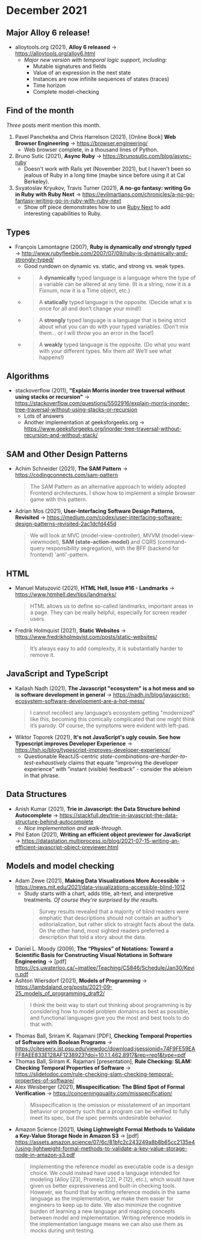 # December 2021

## Major Alloy 6 release!

+ alloytools.org (2021), **Alloy 6 released** &#8594; https://alloytools.org/alloy6.html
    + *Major new version with temporal logic support, including:*
        + Mutable signatures and fields
        + Value of an expression in the next state
        + Instances are now infinite sequences of states (traces)
        + Time horizon
        + Complete model-checking

## Find of the month

*Three* posts merit mention this month.

1. Pavel Panchekha and Chris Harrelson (2021), \[Online Book] **Web Browser Engineering** &#8594; https://browser.engineering/
    + Web browser complete, in a thousand lines of Python.
2. Bruno Sutic (2021), **Async Ruby** &#8594; https://brunosutic.com/blog/async-ruby
    + Doesn't work with Rails yet (November 2021), but I haven't been so jealous of Ruby in a long time (maybe since before using it at Cal Berkeley).
3. Svyatoslav Kryukov, Travis Turner (2021), **A no-go fantasy: writing Go in Ruby with Ruby Next** &#8594; https://evilmartians.com/chronicles/a-no-go-fantasy-writing-go-in-ruby-with-ruby-next
    + Show off piece demonstrates how to use [Ruby Next](https://github.com/ruby-next/ruby-next) to add interesting capabilities to Ruby.
   
## Types

+ François Lamontagne (2007), **Ruby is dynamically *and* strongly typed** &#8594; http://www.rubyfleebie.com/2007/07/09/ruby-is-dynamically-and-strongly-typed/
  + Good rundown on dynamic vs. static, and strong vs. weak types.
  + > A **dynamically** typed language is a language where the type of a variable can be altered at any time. (It is a string, now it is a Fixnum, now it is a Time object, etc.)
  + > A **statically** typed language is the opposite. (Decide what x is once for all and don’t change your mind!)
  + > A **strongly** typed language is a language that is being strict about what you can do with your typed variables. (Don’t mix them… or I will throw you an error in the face!)
  + > A **weakly** typed language is the opposite. (Do what you want with your different types. Mix them all! We’ll see what happens!)


## Algorithms

+ stackoverflow (2011), **"Explain Morris inorder tree traversal without using stacks or recursion"** &#8594; https://stackoverflow.com/questions/5502916/explain-morris-inorder-tree-traversal-without-using-stacks-or-recursion
  + Lots of answers
  + Another implementation at geeksforgeeks.org &#8594; https://www.geeksforgeeks.org/inorder-tree-traversal-without-recursion-and-without-stack/

## SAM and Other Design Patterns

+ Achim Schneider (2021), **The SAM Pattern** &#8594; https://codingconnects.com/sam-pattern
    > The SAM Pattern as an alternative approach to widely adopted Frontend architectures. I show how to implement a simple browser game with this pattern.
+ Adrian Mos (2021), **User-Interfacing Software Design Patterns, Revisited** &#8594; https://medium.com/codex/user-interfacing-software-design-patterns-revisited-2ac1dcfd445d
    > We will look at MVC (model-view-controller), MVVM (model-view-viewmodel), **SAM (state-action-model)** and CQRS (command-query responsibility segregation), with the BFF (backend for frontend) 'anti'-pattern.

## HTML

+ Manuel Matuzović (2021), **HTML Hell, Issue #16 - Landmarks** &#8594; https://www.htmhell.dev/tips/landmarks/
    > HTML allows us to define so-called landmarks, important areas in a page. They can be really helpful, especially for screen reader users.
+ Fredrik Holmquist (2021), **Static Websites** &#8594; https://www.fredrikholmqvist.com/posts/static-websites/
    > It’s always easy to add complexity, it is substantially harder to remove it.

## JavaScript and TypeScript

+ Kailash Nadh (2021), **The Javascript "ecosystem" is a hot mess and so is software development in general** &#8594; https://nadh.in/blog/javascript-ecosystem-software-development-are-a-hot-mess/
    > I cannot recollect any language’s ecosystem getting "modernized" like this, becoming this comically complicated that one might think it’s parody. Of course, the symptoms were evident with left-pad.
+ Wiktor Toporek (2021), **It's not JavaScript's ugly cousin. See how Typescript improves Developer Experience** &#8594; https://tsh.io/blog/typescript-improves-developer-experience/
  + Questionable ReactJS-centric *state-combinations-are-harder-to-test-exhaustively* claims that equate "improving the developer experience" with "instant (visible) feedback" - consider the ableism in that phrase.

## Data Structures

+ Anish Kumar (2021), **Trie in Javascript: the Data Structure behind Autocomplete** &#8594; https://stackfull.dev/trie-in-javascript-the-data-structure-behind-autocomplete
  + *Nice implementation and walk-through.*
+ Phil Eaton (2021), **Writing an efficient object previewer for JavaScript** &#8594; https://datastation.multiprocess.io/blog/2021-07-15-writing-an-efficient-javascript-object-previewer.html

## Models and model checking

+ Adam Zewe (2021), **Making Data Visualizations More Accessible** &#8594; https://news.mit.edu/2021/data-visualizations-accessible-blind-1012
  + Study starts with a chart, adds title, alt-text, and interpretive treatments. *Of course they're surprised by the results.*
    > Survey results revealed that a majority of blind readers were emphatic that descriptions should not contain an author’s editorialization, but rather stick to straight facts about the data. On the other hand, most sighted readers preferred a description that told a story about the data.
+ Daniel L. Moody (2009), **The “Physics” of Notations: Toward a Scientific Basis for Constructing Visual Notations in Software Engineering** &#8594; \[pdf] https://cs.uwaterloo.ca/~jmatlee/Teaching/CS846/Schedule/Jan30/Kevin.pdf
+ Ashton Wiersdorf (2021), **Models of Programming** &#8594; https://lambdaland.org/posts/2021-09-25_models_of_programming_draft2/
    >  I think the best way to start out thinking about programming is by considering how to model problem domains as best as possible, and functional languages give you the most and best tools to do that with.
+ Thomas Ball, Sriram K. Rajamani \[PDF], **Checking Temporal Properties of Software with Boolean Programs** &#8594; https://citeseerx.ist.psu.edu/viewdoc/download;jsessionid=74F9FE59EAFF8AEE833E128AF1238923?doi=10.1.1.462.8917&rep=rep1&type=pdf
+ Thomas Ball, Sriram K. Rajamani \[presentation], **Rule Checking: SLAM: Checking Temporal Properties of Software** &#8594; https://slidetodoc.com/rule-checking-slam-checking-temporal-properties-of-software/
+ Alex Weisberger (2021), **Misspecification: The Blind Spot of Formal Verification** &#8594; https://concerningquality.com/misspecification/
     > Misspecification is the omission or misstatement of an important behavior or property such that a program can be verified to fully meet its spec, but the spec permits undesirable behavior.
+ Amazon Science (2021), **Using Lightweight Formal Methods to Validate a Key-Value Storage Node in Amazon S3** &#8594; \[pdf] https://assets.amazon.science/07/6c/81bfc2c243249a8b8b65cc2135e4/using-lightweight-formal-methods-to-validate-a-key-value-storage-node-in-amazon-s3.pdf
    > Implementing the reference model as executable code is a design choice. We could instead have used a language intended for modeling (Alloy [23], Promela [22], P [12], etc.), which would have given us better expressiveness and built-in checking tools. However, we found that by writing reference models in the same language as the implementation, we make them easier for engineers to keep up to date. We also minimize the cognitive burden of learning a new language and mapping concepts between model and implementation.
    > Writing reference models in the implementation language means we can also use them as mocks during unit testing.

